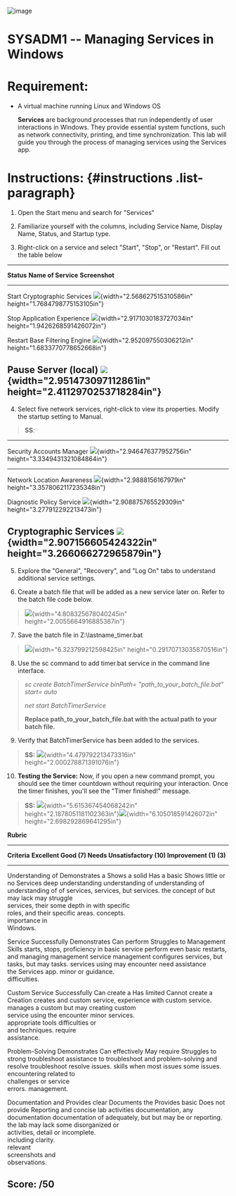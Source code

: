 ![image](https://github.com/user-attachments/assets/88d4f04f-19fb-4e2e-a2ce-5b9e81195adc)
# SYSADM1 -- Managing Services in Windows

# Requirement: 

-   A virtual machine running Linux and Windows OS

    **Services** are background processes that run independently of user
    interactions in Windows. They provide essential system functions,
    such as network connectivity, printing, and time synchronization.
    This lab will guide you through the process of managing services
    using the Services app.

# Instructions:  {#instructions .list-paragraph}

1.  Open the Start menu and search for \"Services\"

2.  Familiarize yourself with the columns, including Service Name,
    Display Name, Status, and Startup type.

3.  Right-click on a service and select \"Start\", \"Stop\", or
    \"Restart\". Fill out the table below

  ---------------------------------------------------------------------------------------------------------------------------------------
  **Status**   **Name of Service**         **Screenshot**
  ------------ --------------------------- ----------------------------------------------------------------------------------------------
  Start        Cryptographic Services      ![](vertopal_0ef74778e9b344dba38f75b63b38a781/media/image2.png){width="2.568627515310586in"
                                           height="1.7684798775153105in"}

                                           

  Stop         Application Experience      ![](vertopal_0ef74778e9b344dba38f75b63b38a781/media/image3.png){width="2.9171030183727034in"
                                           height="1.9426268591426072in"}

  Restart      Base Filtering Engine       ![](vertopal_0ef74778e9b344dba38f75b63b38a781/media/image4.png){width="2.952097550306212in"
                                           height="1.6833770778652668in"}

  Pause        Server (local)              ![](vertopal_0ef74778e9b344dba38f75b63b38a781/media/image5.png){width="2.951473097112861in"
                                           height="2.4112970253718284in"}
  ---------------------------------------------------------------------------------------------------------------------------------------

4.  Select five network services, right-click to view its properties.
    Modify the startup setting to Manual.

> **SS**:

  -------------------------------------------------------------------------------------------------------------------------------
  Security Accounts Manager         ![](vertopal_0ef74778e9b344dba38f75b63b38a781/media/image6.png){width="2.946476377952756in"
                                    height="3.3349431321084864in"}
  --------------------------------- ---------------------------------------------------------------------------------------------
  Network Location Awareness        ![](vertopal_0ef74778e9b344dba38f75b63b38a781/media/image7.png){width="2.9888156167979in"
                                    height="3.3578062117235348in"}

  Diagnostic Policy Service         ![](vertopal_0ef74778e9b344dba38f75b63b38a781/media/image8.png){width="2.908875765529309in"
                                    height="3.277912292213473in"}

  Cryptographic Services            ![](vertopal_0ef74778e9b344dba38f75b63b38a781/media/image9.png){width="2.907156605424322in"
                                    height="3.266066272965879in"}
  -------------------------------------------------------------------------------------------------------------------------------

5.  Explore the \"General\", \"Recovery\", and \"Log On\" tabs to
    understand additional service settings.

6.  Create a batch file that will be added as a new service later on.
    Refer to the batch file code below.

> ![](vertopal_0ef74778e9b344dba38f75b63b38a781/media/image10.png){width="4.808325678040245in"
> height="2.0055664916885387in"}

7.  Save the batch file in Z:\\lastname_timer.bat

> ![](vertopal_0ef74778e9b344dba38f75b63b38a781/media/image11.png){width="6.323799212598425in"
> height="0.29170713035870516in"}

8.  Use the sc command to add timer.bat service in the command line
    interface.

> *sc create BatchTimerService binPath= \"path_to_your_batch_file.bat\"
> start= auto*
>
> *net start BatchTimerService*
>
> **Replace path_to_your_batch_file.bat with the actual path to your
> batch file.**

9.  Verify that BatchTimerService has been added to the services.

> **SS:**
> ![](vertopal_0ef74778e9b344dba38f75b63b38a781/media/image12.png){width="4.479792213473316in"
> height="2.000278871391076in"}

10. **Testing the Service:** Now, if you open a new command prompt, you
    should see the timer countdown without requiring your interaction.
    Once the timer finishes, you\'ll see the \"Timer finished!\"
    message.

> **SS:**
> ![](vertopal_0ef74778e9b344dba38f75b63b38a781/media/image13.png){width="5.615367454068242in"
> height="2.1878051181102363in"}![](vertopal_0ef74778e9b344dba38f75b63b38a781/media/image14.png){width="6.105018591426072in"
> height="2.698292869641295in"}

**Rubric**

  ---------------------------------------------------------------------------------------
  **Criteria**      **Excellent       **Good (7)**    **Needs          **Unsatisfactory
                    (10)**                            Improvement      (1)**
                                                      (3)**            
  ----------------- ----------------- --------------- ---------------- ------------------
  Understanding of  Demonstrates a    Shows a solid   Has a basic      Shows little or no
  Services          deep              understanding   understanding of understanding of
                    understanding of  of services,    services, but    services.
                    the concept of    but may lack    may struggle     
                    services, their   some depth in   with specific    
                    roles, and their  specific areas. concepts.        
                    importance in                                      
                    Windows.                                           

  Service           Successfully      Demonstrates    Can perform      Struggles to
  Management Skills starts, stops,    proficiency in  basic service    perform even basic
                    restarts, and     managing        management       service management
                    configures        services, but   tasks, but may   tasks.
                    services using    may encounter   need assistance  
                    the Services app. minor           or guidance.     
                                      difficulties.                    

  Custom Service    Successfully      Can create a    Has limited      Cannot create a
  Creation          creates and       custom service, experience with  custom service.
                    manages a custom  but may         creating custom  
                    service using the encounter minor services.        
                    appropriate tools difficulties or                  
                    and techniques.   require                          
                                      assistance.                      

  Problem-Solving   Demonstrates      Can effectively May require      Struggles to
                    strong            troubleshoot    assistance to    troubleshoot and
                    problem-solving   and resolve     troubleshoot     resolve issues.
                    skills when       most issues     some issues.     
                    encountering      related to                       
                    challenges or     service                          
                    errors.           management.                      

  Documentation and Provides clear    Documents the   Provides basic   Does not provide
  Reporting         and concise       lab activities  documentation,   any documentation
                    documentation of  adequately, but but may be       or reporting.
                    the lab           may lack some   disorganized or  
                    activities,       detail or       incomplete.      
                    including         clarity.                         
                    relevant                                           
                    screenshots and                                    
                    observations.                                      

  **Score:**        **/50**                                            
  ---------------------------------------------------------------------------------------
